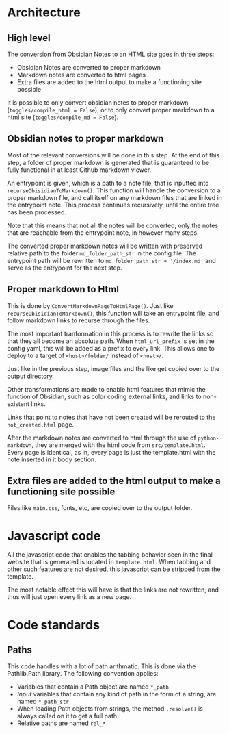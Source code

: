 # Architecture
## High level
The conversion from Obsidian Notes to an HTML site goes in three steps:
- Obsidian Notes are converted to proper markdown
- Markdown notes are converted to html pages
- Extra files are added to the html output to make a functioning site possible

It is possible to only convert obsidian notes to proper markdown (`toggles/compile_html = False`), or to only convert proper markdown to a html site (`toggles/compile_md = False`). 

## Obsidian notes to proper markdown
Most of the relevant conversions will be done in this step. At the end of this step, a folder of proper markdown is generated that is guaranteed to be fully functional in at least Github markdown viewer.

An entrypoint is given, which is a path to a note file, that is inputted into `recurseObisidianToMarkdown()`. This function will handle the conversion to a proper markdown file, and call itself on any markdown files that are linked in the entrypoint note. This process continues recursively, until the entire tree has been processed.

Note that this means that not all the notes will be converted, only the notes that are reachable from the entrypoint note, in however many steps.

The converted proper markdown notes will be written with preserved relative path to the folder `md_folder_path_str` in the config file. The entrypoint path will be rewritten to `md_folder_path_str + '/index.md'` and serve as the entrypoint for the next step.

## Proper markdown to Html
This is done by `ConvertMarkdownPageToHtmlPage()`. Just like `recurseObisidianToMarkdown()`, this function will take an entrypoint file, and follow markdown links to recurse through the files.

The most important tranformation in this process is to rewrite the links so that they all become an absolute path. When `html_url_prefix` is set in the config yaml, this will be added as a prefix to every link. This allows one to deploy to a target of `<host>/folder/` instead of `<host>/`. 

Just like in the previous step, image files and the like get copied over to the output directory.

Other transformations are made to enable html features that mimic the function of Obsidian, such as color coding external links, and links to non-existent links.

Links that point to notes that have not been created will be rerouted to the `not_created.html` page. 

After the markdown notes are converted to html through the use of `python-markdown`, they are merged with the html code from `src/template.html`. Every page is identical, as in, every page is just the template.html with the note inserted in it body section.

## Extra files are added to the html output to make a functioning site possible
Files like `main.css`, fonts, etc, are copied over to the output folder.

# Javascript code
All the javascript code that enables the tabbing behavior seen in the final website that is generated is located in `template.html`. When tabbing and other such features are not desired, this javascript can be stripped from the template. 

The most notable effect this will have is that the links are not rewritten, and thus will just open every link as a new page.

# Code standards
## Paths
This code handles with a lot of path arithmatic. This is done via the Pathlib.Path library. The following convention applies:
- Variables that contain a Path object are named `*_path`
- *Input* variables that contain any kind of path in the form of a string, are named `*_path_str`
- When loading Path objects from strings, the method `.resolve()` is always called on it to get a full path
- Relative paths are named `rel_*`